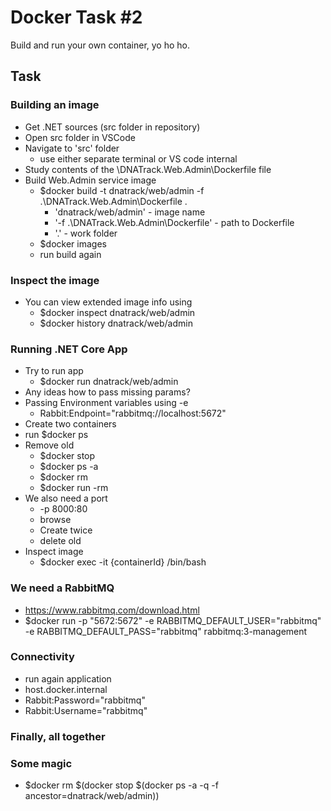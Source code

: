 # Docker Task #2

Build and run your own container, yo ho ho.

## Task

### Building an image

- Get .NET sources (src folder in repository)
- Open src folder in VSCode
- Navigate to 'src' folder 
  - use either separate terminal or VS code internal
- Study contents of the \DNATrack.Web.Admin\Dockerfile file
- Build Web.Admin service image
  - $docker build -t dnatrack/web/admin -f .\DNATrack.Web.Admin\Dockerfile .
    - 'dnatrack/web/admin' - image name
    - '-f .\DNATrack.Web.Admin\Dockerfile' - path to Dockerfile
    - '.' - work folder
  - $docker images
  - run build again


### Inspect the image

- You can view extended image info using
  - $docker inspect dnatrack/web/admin
  - $docker history dnatrack/web/admin

### Running .NET Core App

- Try to run app
  - $docker run dnatrack/web/admin
- Any ideas how to pass missing params?
- Passing Environment variables using -e 
  -  Rabbit:Endpoint="rabbitmq://localhost:5672"
- Create two containers
- run $docker ps
- Remove old
  - $docker stop
  - $docker ps -a
  - $docker rm 
  - $docker run -rm
- We also need a port
  - -p 8000:80
  - browse
  - Create twice
  - delete old
- Inspect image
  - $docker exec -it {containerId} /bin/bash

### We need a RabbitMQ
- https://www.rabbitmq.com/download.html
- $docker run -p "5672:5672" -e RABBITMQ_DEFAULT_USER="rabbitmq" -e RABBITMQ_DEFAULT_PASS="rabbitmq" rabbitmq:3-management


### Connectivity
- run again application
- host.docker.internal
- Rabbit:Password="rabbitmq"
- Rabbit:Username="rabbitmq"


### Finally, all together


### Some magic
- $docker rm $(docker stop $(docker ps -a -q -f ancestor=dnatrack/web/admin))
